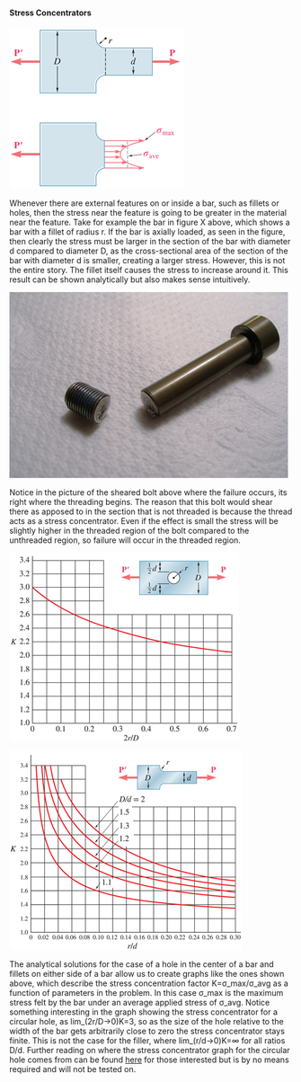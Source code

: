 #### Stress Concentrators

![](./SC1.png)

Whenever there are external features on or inside a bar, such as fillets or holes, then the stress near the feature is going to be greater in the material near the feature. Take for example the bar in figure X above, which shows a bar with a fillet of radius r. If the bar is axially loaded, as seen in the figure, then clearly the stress must be larger in the section of the bar with diameter d compared to diameter D, as the cross-sectional area of the section of the bar with diameter d is smaller, creating a larger stress. However, this is not the entire story. The fillet itself causes the stress to increase around it. This result can be shown analytically but also makes sense intuitively. 

![](./SC2.png)

Notice in the picture of the sheared bolt above where the failure occurs, its right where the threading begins. The reason that this bolt would shear there as apposed to in the section that is not threaded is because the thread acts as a stress concentrator. Even if the effect is small the stress will be slightly higher in the threaded region of the bolt compared to the unthreaded region, so failure will occur in the threaded region. 

![](./SC3.png)

![](./SC4.png)

The analytical solutions for the case of a hole in the center of a bar and fillets on either side of a bar allow us to create graphs like the ones shown above, which describe the stress concentration factor K=σ_max/σ_avg  as a function of parameters in the problem. In this case σ_max is the maximum stress felt by the bar under an average applied stress of σ_avg. Notice something interesting in the graph showing the stress concentrator for a circular hole, as lim_(2r/D→0)⁡K=3, so as the size of the hole relative to the width of the bar gets arbitrarily close to zero the stress concentrator stays finite. This is not the case for the filler, where lim_(r/d→0)⁡K=∞ for all ratios D/d. Further reading on where the stress concentrator graph for the circular hole comes from can be found [here](CourseNotes\CircularHole.md) for those interested but is by no means required and will not be tested on. 